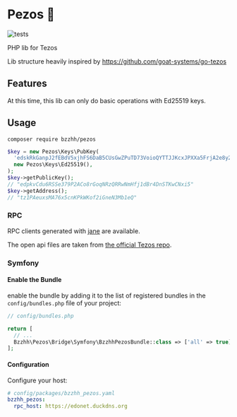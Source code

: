 # Pezos 🌮

![tests](https://github.com/catsoap/pezos/workflows/tests/badge.svg)

PHP lib for Tezos

Lib structure heavily inspired by https://github.com/goat-systems/go-tezos

## Features

At this time, this lib can only do basic operations with Ed25519 keys.

## Usage

`composer require bzzhh/pezos`

```php
$key = new Pezos\Keys\PubKey(
  'edskRkGanpJ2fEBdV5xjhFS6DaB5CUsGwZPuTD73VoioQYTTJJKcxJPXXa5FrjA2e8y2LKqwdXNqB9WB4yAQG3gaQTnp15LwDu',
  new Pezos\Keys\Ed25519(),
);
$key->getPublicKey();
// "edpkvCdu6RSSe379P2ACo8rGoqNRzQRRwNmHfj1dBr4DnSTKwCNxi5"
$key->getAddress();
// "tz1PAeuxsMA76x5cnKPkWKof2iGneN3Mb1eQ"
```

### RPC

RPC clients generated with [jane](https://jane.readthedocs.io/en/latest/documentation/OpenAPI.html) are available.

The open api files are taken from [the official Tezos repo](https://gitlab.com/tezos/tezos/-/tree/master/docs/api).

### Symfony

#### Enable the Bundle

enable the bundle by adding it to the list of registered bundles
in the `config/bundles.php` file of your project:

```php
// config/bundles.php

return [
  // ...
  Bzzhh\Pezos\Bridge\Symfony\BzzhhPezosBundle::class => ['all' => true],
];
```

#### Configuration

Configure your host:

```yaml
# config/packages/bzzhh_pezos.yaml
bzzhh_pezos:
  rpc_host: https://edonet.duckdns.org
```
